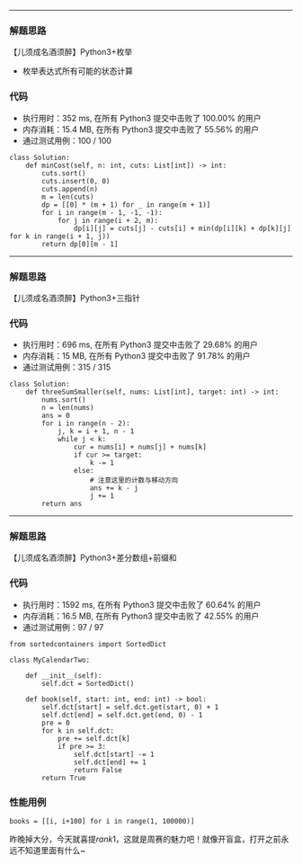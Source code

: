 ***
### 解题思路
【儿须成名酒须醉】Python3+枚举
- 枚举表达式所有可能的状态计算

### 代码
- 执行用时：352 ms, 在所有 Python3 提交中击败了 100.00% 的用户
- 内存消耗：15.4 MB, 在所有 Python3 提交中击败了 55.56% 的用户
- 通过测试用例：100 / 100

```python3
class Solution:
    def minCost(self, n: int, cuts: List[int]) -> int:
        cuts.sort()
        cuts.insert(0, 0)
        cuts.append(n)
        m = len(cuts)
        dp = [[0] * (m + 1) for _ in range(m + 1)]
        for i in range(m - 1, -1, -1):
            for j in range(i + 2, m):
                dp[i][j] = cuts[j] - cuts[i] + min(dp[i][k] + dp[k][j] for k in range(i + 1, j))
        return dp[0][m - 1]
```

***
### 解题思路
【儿须成名酒须醉】Python3+三指针

### 代码
- 执行用时：696 ms, 在所有 Python3 提交中击败了 29.68% 的用户
- 内存消耗：15 MB, 在所有 Python3 提交中击败了 91.78% 的用户
- 通过测试用例：315 / 315


```python3
class Solution:
    def threeSumSmaller(self, nums: List[int], target: int) -> int:
        nums.sort()
        n = len(nums)
        ans = 0
        for i in range(n - 2):
            j, k = i + 1, n - 1
            while j < k:
                cur = nums[i] + nums[j] + nums[k]
                if cur >= target:
                    k -= 1
                else:
                    # 注意这里的计数与移动方向
                    ans += k - j
                    j += 1
        return ans
```

***
### 解题思路
【儿须成名酒须醉】Python3+差分数组+前缀和

### 代码
- 执行用时：1592 ms, 在所有 Python3 提交中击败了 60.64% 的用户
- 内存消耗：16.5 MB, 在所有 Python3 提交中击败了 42.55% 的用户
- 通过测试用例：97 / 97

```python3
from sortedcontainers import SortedDict

class MyCalendarTwo:

    def __init__(self):
        self.dct = SortedDict()

    def book(self, start: int, end: int) -> bool:
        self.dct[start] = self.dct.get(start, 0) + 1
        self.dct[end] = self.dct.get(end, 0) - 1
        pre = 0
        for k in self.dct:
            pre += self.dct[k]
            if pre >= 3:
                self.dct[start] -= 1
                self.dct[end] += 1
                return False
        return True
```


### 性能用例
```python3
books = [[i, i+100] for i in range(1, 100000)]
```

昨晚掉大分，今天就喜提$rank1$，这就是周赛的魅力吧！就像开盲盒，打开之前永远不知道里面有什么~